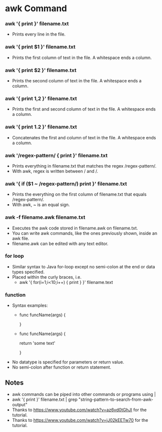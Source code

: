# awk Command

### awk '{ print }' filename.txt
* Prints every line in the file. 

### awk '{ print $1 }' filename.txt
* Prints the first column of text in the file. A whitespace ends a column.

### awk '{ print $2 }' filename.txt
* Prints the second column of text in the file. A whitespace ends a column.

### awk '{ print $1,$2 }' filename.txt
* Prints the first and second column of text in the file. A whitespace ends a column.

### awk '{ print $1.$2 }' filename.txt
* Concatenates the first and column of text in the file. A whitespace ends a column.

### awk '/regex-pattern/ { print }' filename.txt
* Prints everything in filename.txt that matches the regex /regex-pattern/.
* With awk, regex is written between / and /.

### awk '{ if ($1 ~ /regex-pattern/) print }' filename.txt
* Prints the everything on the first column of filename.txt that equals /regex-pattern/.
* With awk, ~ is an equal sign. 

### awk -f filename.awk filename.txt
* Executes the awk code stored in filename.awk on filename.txt. 
* You can write awk commands, like the ones previously shown, inside an awk file.
* filename.awk can be edited with any text editor. 

### for loop 
* Similar syntax to Java for-loop except no semi-colon at the end or data types specified.
* Placed within the curly braces, i.e. 
  * awk '{ for(i=1;i<10;i++) { print } }' filename.text

### function 
* Syntax examples:
  * func funcName(args) {
  
    }
  * func funcName(args) {
  
       return 'some text'
     
    }
* No datatype is specified for parameters or return value. 
* No semi-colon after function or return statement. 


## Notes
* awk commands can be piped into other commands or programs using |
 * awk '{ print }' filename.txt | grep "string-pattern-to-search-from-awk-output"
* Thanks to https://www.youtube.com/watch?v=az6vd0tGhJI for the tutorial.
* Thanks to https://www.youtube.com/watch?v=jJ02kEETw70 for the tutorial.
